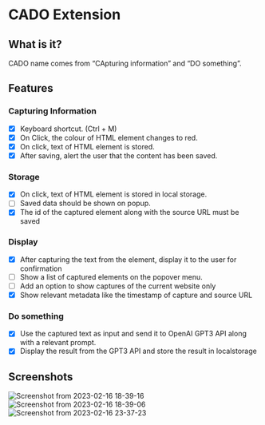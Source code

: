 # CADO Extension

## What is it?

CADO name comes from “CApturing information” and “DO something”.

## Features

### Capturing Information

- [x] Keyboard shortcut. (Ctrl + M)
- [x] On Click, the colour of HTML element changes to red.
- [x] On click, text of HTML element is stored.
- [x] After saving, alert the user that the content has been saved.

### Storage

- [x] On click, text of HTML element is stored in local storage.
- [ ] Saved data should be shown on popup.
- [x] The id of the captured element along with the source URL must be saved

### Display

- [x] After capturing the text from the element, display it to the user for confirmation
- [ ] Show a list of captured elements on the popover menu. 
- [ ] Add an option to show captures of the current website only
- [x] Show relevant metadata like the timestamp of capture and source URL

### Do something

- [x] Use the captured text as input and send it to OpenAI GPT3 API along with a relevant prompt.
- [x] Display the result from the GPT3 API and store the result in localstorage

## Screenshots

![Screenshot from 2023-02-16 18-39-16](https://user-images.githubusercontent.com/33419526/219373824-982ee5b3-5423-4d8f-ac70-a3672a15d1d3.png)
![Screenshot from 2023-02-16 18-39-06](https://user-images.githubusercontent.com/33419526/219373885-83d8b668-0228-43d8-a09e-8b75b5a7c3d3.png)
![Screenshot from 2023-02-16 23-37-23](https://user-images.githubusercontent.com/33419526/219451249-1585665b-efda-4092-806c-c21f5f38bbb5.png)
